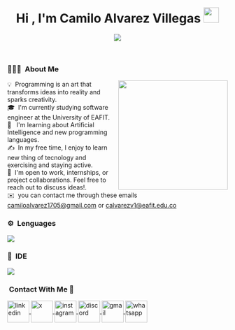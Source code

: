 <h1 align="center">Hi , I'm Camilo Alvarez Villegas <img src="https://media.giphy.com/media/hvRJCLFzcasrR4ia7z/giphy.gif" width="35"></h1>
<p align="center">
  <a href="https://github.com/DenverCoder1/readme-typing-svg">
    <img src="https://readme-typing-svg.herokuapp.com?font=Time+New+Roman&color=6495ED&size=25&center=true&vCenter=true&width=600&height=100&lines=Software+Engineer+Student;Competitive+Programmer;Always+learning+new+things;Build+the+future+one+line+at+a+time;Dream+in+code+build+with+purpose">
</a>



</p>

<br>

<p align="center"> 

### 👨🏻‍💻 &nbsp;About Me

<picture> <img align="right" src="https://github.com/7oSkaaa/7oSkaaa/blob/main/Images/Right_Side.gif?raw=true" width = 250px></picture>

💡 &nbsp;Programming is an art that transforms ideas into reality and sparks creativity.\
🎓 &nbsp;I'm currently studying software engineer at the University of EAFIT.\
🌱 &nbsp; I'm learning about Artificial Intelligence and new programming languages.\
✍️ &nbsp;In my free time, I enjoy to learn new thing of tecnology and exercising and staying active.\
💬 &nbsp;I'm open to work, internships, or project collaborations. Feel free to reach out to discuss ideas!.\
✉️ &nbsp;you can contact me through these emails camiloalvarez1705@gmail.com or calvarezv1@eafit.edu.co

### ⚙️ &nbsp;Lenguages

<a href="https://skillicons.dev">
    <img src="https://skillicons.dev/icons?i=java,py,cpp" />
</a>

### 🔧 &nbsp;IDE 

<a href="https://skillicons.dev">
    <img src="https://skillicons.dev/icons?i=vscode,clion,pycharm"/>
</a>

### &nbsp;Contact With Me 🤝 

<a href="https://www.linkedin.com/in/camilo-alvarez-895276321/" target="blank">
    <img align="center" src="https://user-images.githubusercontent.com/88904952/234979284-68c11d7f-1acc-4f0c-ac78-044e1037d7b0.png" alt="linkedin" height="50" width="50" />
</a>
<a href="https://x.com/CamiloAV_1705" target="blank">
    <img align="center" src="https://upload.wikimedia.org/wikipedia/commons/4/4d/X_logo_%282022%29.svg" alt="x" height="50" width="50" />
</a> 
<a href="https://www.instagram.com/_camilo_1705/" target="blank">
    <img align="center" src="https://user-images.githubusercontent.com/88904952/234981169-2dd1e58f-4b7e-468c-8213-034ba62156c3.png" alt="instagram" height="50" width="50" />
</a>
<a href="https://discord.com/users/camilo_1705" target="blank">
    <img align="center" src="https://user-images.githubusercontent.com/88904952/234982627-019fd336-6248-453c-9b05-97c13fd1d207.png" alt="discord" height="50" width="50" />
</a>
<a href="mailto:tu_correo@gmail.com" target="blank">
    <img align="center" src="https://upload.wikimedia.org/wikipedia/commons/6/6b/Gmail_Logo.svg" alt="gmail" height="50" width="50" />
</a>
<a href="https://wa.me/573001234567" target="blank">
    <img align="center" src="https://upload.wikimedia.org/wikipedia/commons/6/6b/WhatsApp.svg" alt="whatsapp" height="50" width="50" />
</a>









